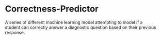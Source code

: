 # Correctness-Predictor
A series of different machine learning model attempting to model if a student can correctly answer a diagnostic question based on their previous response. 
